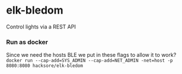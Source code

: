 # elk-bledom

Control lights via a REST API


### Run as docker

Since we need the hosts BLE we put in these flags to allow it to work?
`docker run --cap-add=SYS_ADMIN --cap-add=NET_ADMIN -net=host -p 8080:8080 hacksore/elk-bledom`